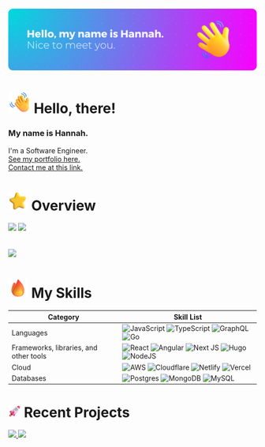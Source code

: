 ![banner](/images/gh-banner.png)

<h1><img src="/images/icons/titles/Waving%20Hand.png" alt="Waving Hand" width="45" height="45" /> Hello, there!</h1>

### My name is Hannah. 
I'm a Software Engineer.
<br>
<a href="https://hkoske.com">See my portfolio here.</a><br>
<a href="https://hkoske.com/contact">Contact me at this link.</a>

<h1><img src="/images/icons/titles/Star.png" alt="Star" width="40" height="40" /> Overview</h1>
<img width=515 src="https://grs.hkoske.com/?username=koc-he&count_private=true&include_all_commits=true&bg_color=45,00DBDE,FC00FF&title_color=ffffff&text_color=ffffff&border_radius=10&show_icons=true&icon_color=ffffff" />
<img width=535 src="https://grs.hkoske.com/top-langs?username=koc-he&layout=donut&theme=midnight-purple&border_radius=10" />
<br>
<br>
<br>
<img width=518 src="https://streak-stats.demolab.com/?user=koc-he&theme=modern-lilac2" />


<h1><img src="/images/icons/titles/Fire.png" alt="Fire" width="40" height="40" /> My Skills</h1>

| Category | Skill List |
| ----- | ----- |
|Languages | ![JavaScript](https://img.shields.io/badge/javascript-%23323330.svg?style=for-the-badge&logo=javascript&logoColor=%23F7DF1E)  ![TypeScript](https://img.shields.io/badge/typescript-%23007ACC.svg?style=for-the-badge&logo=typescript&logoColor=white)  ![GraphQL](https://img.shields.io/badge/-GraphQL-E10098?style=for-the-badge&logo=graphql&logoColor=white)  ![Go](https://img.shields.io/badge/go-%2300ADD8.svg?style=for-the-badge&logo=go&logoColor=white) |
|Frameworks, libraries, and other tools | ![React](https://img.shields.io/badge/react-%2320232a.svg?style=for-the-badge&logo=react&logoColor=%2361DAFB)  ![Angular](https://img.shields.io/badge/angular-%23DD0031.svg?style=for-the-badge&logo=angular&logoColor=white)  ![Next JS](https://img.shields.io/badge/Next-black?style=for-the-badge&logo=next.js&logoColor=white)  ![Hugo](https://img.shields.io/badge/Hugo-black.svg?style=for-the-badge&logo=Hugo)  ![NodeJS](https://img.shields.io/badge/node.js-6DA55F?style=for-the-badge&logo=node.js&logoColor=white)|
|Cloud | ![AWS](https://img.shields.io/badge/AWS-%23FF9900.svg?style=for-the-badge&logo=amazon-aws&logoColor=white)  ![Cloudflare](https://img.shields.io/badge/Cloudflare-F38020?style=for-the-badge&logo=Cloudflare&logoColor=white)  ![Netlify](https://img.shields.io/badge/netlify-%23000000.svg?style=for-the-badge&logo=netlify&logoColor=#00C7B7)  ![Vercel](https://img.shields.io/badge/vercel-%23000000.svg?style=for-the-badge&logo=vercel&logoColor=white)|
|Databases | ![Postgres](https://img.shields.io/badge/postgres-%23316192.svg?style=for-the-badge&logo=postgresql&logoColor=white)  ![MongoDB](https://img.shields.io/badge/MongoDB-%234ea94b.svg?style=for-the-badge&logo=mongodb&logoColor=white)  ![MySQL](https://img.shields.io/badge/mysql-%2300f.svg?style=for-the-badge&logo=mysql&logoColor=white)|


<h1><img src="/images/icons/titles/Rocket.png" alt="Rocket" width="25" height="25" /> Recent Projects</h1>
<a href="https://github.com/koc-he/share">
  <img src="https://grs.hkoske.com/pin?username=koc-he&repo=share&bg_color=45,00DBDE,FC00FF&title_color=ffffff&text_color=ffffff&border_radius=10&show_icons=true&icon_color=ffffff" />
</a>
<a href="https://github.com/koc-he/code-block-annotation">
<img src="https://grs.hkoske.com/pin?username=koc-he&repo=code-block-annotation&bg_color=45,00DBDE,FC00FF&title_color=ffffff&text_color=ffffff&border_radius=10&show_icons=true&icon_color=ffffff" />
</a>